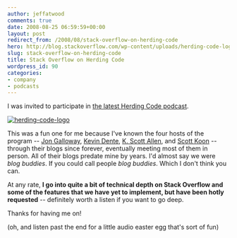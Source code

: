 ```yaml
---
author: jeffatwood
comments: true
date: 2008-08-25 06:59:59+00:00
layout: post
redirect_from: /2008/08/stack-overflow-on-herding-code
hero: http://blog.stackoverflow.com/wp-content/uploads/herding-code-logo.png
slug: stack-overflow-on-herding-code
title: Stack Overflow on Herding Code
wordpress_id: 90
categories:
- company
- podcasts
---
```



I was invited to participate in [the latest Herding Code podcast](http://herdingcode.com/?p=36). 



[![herding-code-logo](http://blog.stackoverflow.com/wp-content/uploads/herding-code-logo.png)](http://herdingcode.com/?p=36)



This was a fun one for me because I've known the four hosts of the program -- [Jon Galloway](http://weblogs.asp.net/jgalloway), [Kevin Dente](http://weblogs.asp.net/kdente), [K. Scott Allen](http://odetocode.com/), and [Scott Koon](http://lazycoder.com/) -- through their blogs since forever, eventually meeting most of them in person. All of their blogs predate mine by years. I'd almost say we were _blog buddies_. If you could call people _blog buddies_. Which I don't think you can.



At any rate, **I go into quite a bit of technical depth on Stack Overflow and some of the features that we have yet to implement, but have been hotly requested** -- definitely worth a listen if you want to go deep.



Thanks for having me on!



(oh, and listen past the end for a little audio easter egg that's sort of fun)

